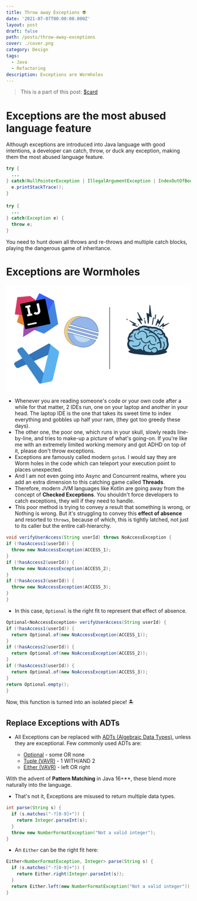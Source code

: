 ```yaml
---
title: Throw away Exceptions 👽
date: '2021-07-07T00:00:00.000Z'
layout: post
draft: false
path: /posts/throw-away-exceptions
cover: ./cover.png
category: Design
tags:
  - Java
  - Refactoring
description: Exceptions are Wormholes
---
```


> This is a part of this post:
[$card](https://overfullstack.ga/posts/huh-to-aha)

# Exceptions are the most abused language feature

Although exceptions are introduced into Java language with good intentions, a developer can catch, throw, or duck any exception, making them the most abused language feature.

```java
try {
  ...
} catch(NullPointerException | IllegalArgumentException | IndexOutOfBoundsException e) {
  e.printStackTrace();
}

try {
  ...
} catch(Exception e) {
  throw e;
}
```

You need to hunt down all throws and re-throws and multiple catch blocks, playing the dangerous game of inheritance.

# Exceptions are Wormholes

![ides](media/ides.png)

- Whenever you are reading someone's code or your own code after a while for that matter, 2 IDEs run, one on your laptop and another in your head. The laptop IDE is the one that takes its sweet time to index everything and gobbles up half your ram, (they got too greedy these days).
- The other one, the poor one, which runs in your skull, slowly reads line-by-line, and tries to make-up a picture of what's going-on. If you're like me with an extremely limited working memory and got ADHD on top of it, please don't throw exceptions.
- Exceptions are famously called modern `goto`s. I would say they are Worm holes in the code which can teleport your execution point to places unexpected.
- And I am not even going into Async and Concurrent realms, where you add an extra dimension to this catching game called **Threads**.
- Therefore, modern JVM languages like Kotlin are going away from the concept of **Checked Exceptions**. You shouldn't force developers to catch exceptions, they will if they need to handle.
- This poor method is trying to convey a result that something is wrong, or Nothing is wrong. But it's struggling to convey this **effect of absence** and resorted to `throws`, because of which, this is tightly latched, not just to its caller but the entire call-hierarchy.

```java
void verifyUserAccess(String userId) throws NoAccessException {
if (!hasAccess1(userId)) {
  throw new NoAccessException(ACCESS_1);
}
if (!hasAccess2(userId)) {
  throw new NoAccessException(ACCESS_2);
}
if (!hasAccess3(userId)) {
  throw new NoAccessException(ACCESS_3);
}
}
```

- In this case, `Optional` is the right fit to represent that effect of absence.

```java
Optional<NoAccessException> verifyUserAccess(String userId) {
if (!hasAccess1(userId)) {
  return Optional.of(new NoAccessException(ACCESS_1));
}
if (!hasAccess2(userId)) {
  return Optional.of(new NoAccessException(ACCESS_2));
}
if (!hasAccess3(userId)) {
  return Optional.of(new NoAccessException(ACCESS_3));
}
return Optional.empty();
}
```

Now, this function is turned into an isolated piece! 🏝

## Replace Exceptions with ADTs

- All Exceptions can be replaced with [ADTs (Algebraic Data Types)](https://www.raywenderlich.com/11593767-functional-programming-with-kotlin-and-arrow-algebraic-data-types), unless they are exceptional. Few commonly used ADTs are:

  - [Optional](https://docs.oracle.com/en/java/javase/11/docs/api/java.base/java/util/Optional.html) - some OR none
  - [Tuple (VAVR)](https://docs.vavr.io/#_tuples) - 1 WITH/AND 2
  - [Either (VAVR)](https://docs.vavr.io/#_either) - left OR right

With the advent of **Pattern Matching** in Java 16+**, these blend more naturally into the language.

- That's not it, Exceptions are misused to return multiple data types.

```java
int parse(String s) {
  if (s.matches("-?[0-9]+")) {
    return Integer.parseInt(s);
  }
  throw new NumberFormatException("Not a valid integer");
}
```

- An `Either` can be the right fit here:

```java
Either<NumberFormatException, Integer> parse(String s) {
  if (s.matches("-?[0-9]+")) {
    return Either.right(Integer.parseInt(s));
  }
  return Either.left(new NumberFormatException("Not a valid integer"));
}
```
